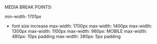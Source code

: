 MEDIA BREAK POINTS:


min-width: 1701px
 - font size increase
max-width: 1700px
max-width: 1400px
max-width: 1300px
max-width: 1100px
max-width: 960px: MOBILE
max-width: 480px: 10px padding
max-width: 380px: 5px padding
